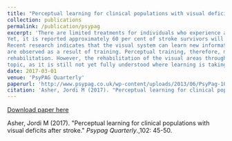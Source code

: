 ```yaml
---
title: "Perceptual learning for clinical populations with visual deficits after stroke"
collection: publications
permalink: /publication/psypag
excerpt: 'There are limited treatments for individuals who experience a loss of visual function as a result of a stroke.
Yet, it is reported approximately 60 per cent of stroke survivors will have a permanent visual impairment.
Recent research indicates that the visual system can learn new information, and improvements in perception
are observed as a result of training. Perceptual training, therefore, may be a potential tool for visual
rehabilitation. However, the rehabilitation of the visual areas through perceptual learning is a controversial
topic, as it is still not yet fully understood where learning is taking place, and what, exactly, is being learned.'
date: 2017-03-01
venue: 'PsyPAG Quarterly'
paperurl: 'http://www.psypag.co.uk/wp-content/uploads/2013/06/PsyPag-102.pdf#page=47'
citation: 'Asher, Jordi M (2017). "Perceptual learning for clinical populations with visual deficits after stroke." <i>Psypag Quarterly</i>.,102: 45-50.'
---
```


[Download paper here](http://www.psypag.co.uk/wp-content/uploads/2013/06/PsyPag-102.pdf#page=47)

Asher, Jordi M (2017). "Perceptual learning for clinical populations with visual deficits after stroke." <i>Psypag Quarterly</i>.,102: 45-50.


